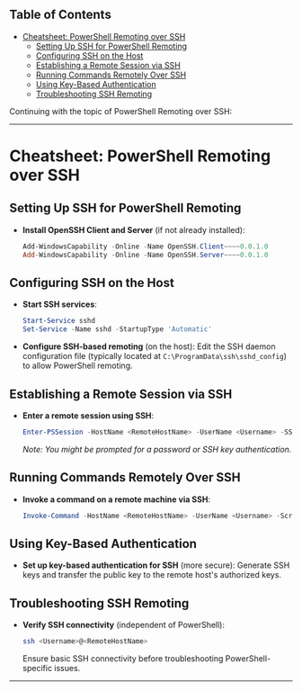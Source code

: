 ## Table of Contents

- [Cheatsheet: PowerShell Remoting over SSH](#cheatsheet:\powershell\remoting\over\ssh)
  - [Setting Up SSH for PowerShell Remoting](#Setting\Up\SSH\for\PowerShell\Remoting)
  - [Configuring SSH on the Host](#Configuring\SSH\on\the\Host)
  - [Establishing a Remote Session via SSH](#Establishing\a\Remote\Session\via\SSH)
  - [Running Commands Remotely Over SSH](#Running\Commands\Remotely\Over\SSH)
  - [Using Key-Based Authentication](#Using\Key-Based\Authentication)
  - [Troubleshooting SSH Remoting](#Troubleshooting\SSH\Remoting)

Continuing with the topic of PowerShell Remoting over SSH:

---

# Cheatsheet: PowerShell Remoting over SSH

## Setting Up SSH for PowerShell Remoting
- **Install OpenSSH Client and Server** (if not already installed):
  ```powershell
  Add-WindowsCapability -Online -Name OpenSSH.Client~~~~0.0.1.0
  Add-WindowsCapability -Online -Name OpenSSH.Server~~~~0.0.1.0
  ```

## Configuring SSH on the Host
- **Start SSH services**:
  ```powershell
  Start-Service sshd
  Set-Service -Name sshd -StartupType 'Automatic'
  ```

- **Configure SSH-based remoting** (on the host):
  Edit the SSH daemon configuration file (typically located at `C:\ProgramData\ssh\sshd_config`) to allow PowerShell remoting.

## Establishing a Remote Session via SSH
- **Enter a remote session using SSH**:
  ```powershell
  Enter-PSSession -HostName <RemoteHostName> -UserName <Username> -SSHTransport
  ```
  *Note: You might be prompted for a password or SSH key authentication.*

## Running Commands Remotely Over SSH
- **Invoke a command on a remote machine via SSH**:
  ```powershell
  Invoke-Command -HostName <RemoteHostName> -UserName <Username> -ScriptBlock { <Command> } -SSHTransport
  ```

## Using Key-Based Authentication
- **Set up key-based authentication for SSH** (more secure):
  Generate SSH keys and transfer the public key to the remote host's authorized keys.

## Troubleshooting SSH Remoting
- **Verify SSH connectivity** (independent of PowerShell):
  ```bash
  ssh <Username>@<RemoteHostName>
  ```
  Ensure basic SSH connectivity before troubleshooting PowerShell-specific issues.

---

